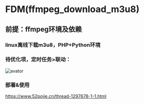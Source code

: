 # FDM(ffmpeg_download_m3u8)

## 前提：ffmpeg环境及依赖


### linux离线下载m3u8，PHP+Python环境
### 待优化项，定时任务>联动：
![avator](map.jpg)

### 部署&使用
https://www.52pojie.cn/thread-1297678-1-1.html
